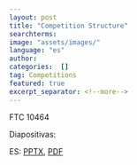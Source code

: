 ```yaml
---
layout: post
title: "Competition Structure"
searchterms:
image: "assets/images/"
language: "es"
author:
categories:  []
tag: Competitions
featured: true
excerpt_separator: <!--more-->
---
```


FTC 10464<br>

Diapositivas:<br>

ES: <a href="/translations/es/Competitions/CompetitionsES.pptx">PPTX</a>,
<a href="/translations/es/Competitions/CompetitionsES.pdf">PDF</a>
